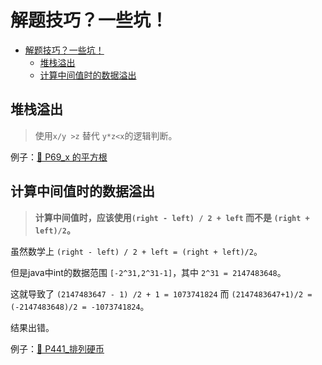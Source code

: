 # 解题技巧？一些坑！

- [解题技巧？一些坑！](#解题技巧一些坑)
  - [堆栈溢出](#堆栈溢出)
  - [计算中间值时的数据溢出](#计算中间值时的数据溢出)

## 堆栈溢出

> 使用`x/y >z` 替代 `y*z<x`的逻辑判断。

例子：[💚 P69_x 的平方根](./src/main/java/com/uyaki/leetcode/editor/cn/doc/content/P69_Sqrtx.md)

## 计算中间值时的数据溢出

> **计算中间值时，应该使用`(right - left) / 2 + left` 而不是 `(right + left)/2`。**

虽然数学上 `(right - left) / 2 + left = (right + left)/2`。

但是java中int的数据范围 `[-2^31,2^31-1]`，其中 `2^31 = 2147483648`。

这就导致了 `(2147483647 - 1) /2 + 1 = 1073741824` 而 `(2147483647+1)/2 = (-2147483648)/2 = -1073741824`。

结果出错。

例子：[💚 P441_排列硬币](./src/main/java/com/uyaki/leetcode/editor/cn/doc/content/P441_ArrangingCoins.md)
